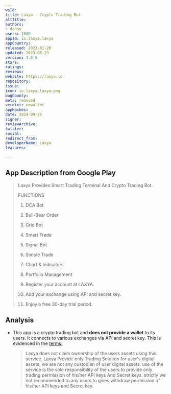 ```yaml
---
wsId: 
title: Laxya - Crypto Trading Bot
altTitle: 
authors:
- danny
users: 1000
appId: io.laxya.laxya
appCountry: 
released: 2022-01-20
updated: 2023-08-23
version: 1.0.5
stars: 
ratings: 
reviews: 
website: https://laxya.io
repository: 
issue: 
icon: io.laxya.laxya.png
bugbounty: 
meta: removed
verdict: nowallet
appHashes: 
date: 2024-09-25
signer: 
reviewArchive: 
twitter: 
social: 
redirect_from: 
developerName: Laxya
features: 

---
```


## App Description from Google Play

> Laxya Provides Smart Trading Terminal And Crypto Trading Bot.
>
> FUNCTIONS
>
> 1. DCA Bot
> 2. Bull-Bear Order
> 3. Grid Bot
> 4. Smart Trade
> 5. Signal Bot
> 6. Simple Trade
> 7. Chart & Indicators
> 8. Portfolio Management
>
> 1. Register your account at LAXYA.
> 2. Add your exchange using API and secret key.
> 3. Enjoy a free 30-day trial period.

## Analysis 

- This app is a crypto trading bot and **does not provide a wallet** to its users. It connects to various exchanges via API and secret key. This is evidenced in the [terms:](https://laxya.io/en/terms)
  > Laxya does not claim ownership of the users assets using this service. Laxya Provide only Trading Solution for user's digital assets, we are not any custodian of user digital assets. use of the service is the sole responsibility of the users to provide only trading permission of his/her API keys And Secret keys. strictly we not recommended to any users to gives withdraw permission of his/her API keys and Secret key. 
